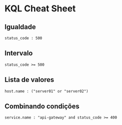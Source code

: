 # KQL Cheat Sheet

## Igualdade
```
status_code : 500
```

## Intervalo
```
status_code >= 500
```

## Lista de valores
```
host.name : ("server01" or "server02")
```

## Combinando condições
```
service.name : "api-gateway" and status_code >= 400
```
